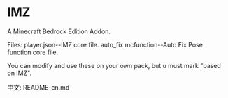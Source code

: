 # IMZ
A Minecraft Bedrock Edition Addon.

Files:
player.json--IMZ core file.
auto_fix.mcfunction--Auto Fix Pose function core file.

You can modify and use these on your own pack, but u must mark "based on IMZ".

中文: README-cn.md
